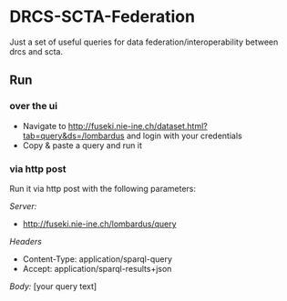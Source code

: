 # DRCS-SCTA-Federation
Just a set of useful queries for data federation/interoperability between drcs and scta. 

## Run

### over the ui

* Navigate to http://fuseki.nie-ine.ch/dataset.html?tab=query&ds=/lombardus and login with your credentials
* Copy & paste a query and run it

### via http post

Run it via http post with the following parameters:

*Server:*
* http://fuseki.nie-ine.ch/lombardus/query

*Headers*
* Content-Type: application/sparql-query
* Accept: application/sparql-results+json

*Body:*
[your query text]
